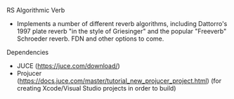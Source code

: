 RS Algorithmic Verb
- Implements a number of different reverb algorithms, including Dattorro's 1997 plate reverb "in the style of Griesinger" and the popular "Freeverb" Schroeder reverb. FDN and other options to come.

Dependencies
- JUCE (https://juce.com/download/)
- Projucer (https://docs.juce.com/master/tutorial_new_projucer_project.html) (for creating Xcode/Visual Studio projects in order to build)

<!--
Windows:
- Compiled Windows files are available under "Releases". Unzip the files and place them in C:\Program Files\Common Files\VST3

macOS:
- Compiled macOS files are available under "Releases". Unzip the files and place them in /Library/Audio/Plug-Ins/Components/ (AU) or in /Library/Audio/Plug-Ins/VST3/ (VST).
- You will likely need to disable Gatekeeper for the plugins. To do this for AU, type...
```sh
	spctl --add "/Library/Audio/Plug-Ins/Components/RSAlgorithmicVerb.component"
```

...or for VST...
```sh
	spctl --add "/Library/Audio/Plug-Ins/VST3/RSAlgorithmicVerb.vst3"
```

- You can also add the file path by typing...
```sh
	spctl --add 
```

...(with a space at the end) and dragging the plugin file into the terminal, which will automatically add the file path.
-->